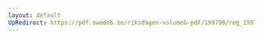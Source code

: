 ```yaml
---
layout: default
UpRedirect: https://pdf.swedeb.se/riksdagen-volumeG-pdf/199798/reg_199798/reg_199798_0211.pdf
---
```

